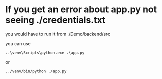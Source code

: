 # If you get an error about app.py not seeing ./credentials.txt
you would have to run it from ./Demo/backend/src

you can use

    ..\venv\Scripts\python.exe .\app.py

or

    ../venv/bin/python ./app.py

    
